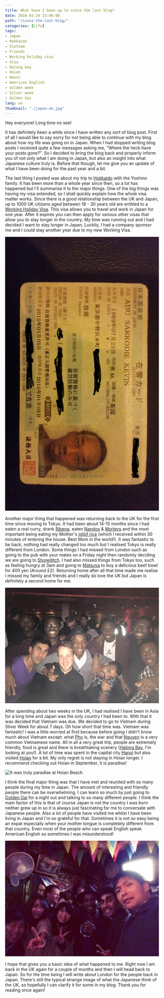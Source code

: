 ```yaml
---
title: What have I been up to since the last blog?
date: 2016-01-24 23:06:08
path: "/since-the-last-blog/"
categories: [Life]
tags:
- Japan
- Hokkaido
- Vietnam
- Friends
- Working holiday visa
- Visa
- Halong bay
- Hoian
- Hanoi
- American English
- Golden week
- Silver week
- Golden Gai
lang: en
thumbnail: "./japan-uk.jpg"
---
```


Hey everyone! Long time no see!

It has definitely been a while since I have written any sort of blog post. First of all I would like to say sorry for not being able to continue with my blog about how my life was going on in Japan. When I had stopped writing blog posts I received quite a few messages asking me, "Where the heck have your posts gone?". So I decided to bring the blog back and properly inform you of not only what I am doing in Japan, but also an insight into what Japanese culture truly is. Before that though, let me give you an update of what I have been doing for the past year and a bit.
<!-- more -->

The last thing I posted was about my trip to [Hokkaido](https://en.wikipedia.org/wiki/Hokkaido) with the Yoshino family. It has been more than a whole year since then, so a lot has happened but I'll summarise it to the major things. One of the big things was having my visa extended, so I shall quickly explain how the whole visa matter works. Since there is a good relationship between the UK and Japan, up to 1000 UK citizens aged between 18 - 30 years old are entitled to a [Working Holiday Visa](http://www.uk.emb-japan.go.jp/en/visa/working-holiday.html). This visa allows you to travel and work in Japan for one year. After it expires you can then apply for various other visas that allow you to stay longer in the country. My time was running out and I had decided I want to stay longer in Japan. Luckily, I had a company sponsor me and I could stay another year due to my new Working Visa.

![This is my residence card which I had used as ID in Japan](./zairyuu-card.jpg)

Another major thing that happened was returning back to the UK for the first time since moving to Tokyo. It had been about 14-15 months since I had eaten a real curry, drank [Ribena](https://en.wikipedia.org/wiki/Ribena), eaten [Nandos](http://www.nandos.co.uk/) & [Morleys](http://www.morleyschicken.com/index.html) and the most important being eating my Mother's [jollof rice](http://www.jamieoliver.com/news-and-features/features/jamie-oliver-jollof-rice-recipe/) (which I received within 30 minutes of entering the house. Best Mom in the world!). It was fantastic to be back, nothing had really changed too much but I realised Tokyo is really different from London. Some things I had missed from London such as going to the pub with your mates on a Friday night then randomly deciding we are going to [Shoreditch](http://www.timeout.com/london/bars-pubs/shoreditch-bars). I had also missed things from Tokyo too, such as feeling hungry at 3am and going to [Matsuya](http://www.matsuyafoods.co.jp/english/menu/) to buy a delicious beef bowl for 400 yen (Around £2). Returning home after all that time made me realise I missed my family and friends and I really do love the UK but Japan is definitely a second home for me.

![What a Saturday night out in London can look like with the mates](./golden-week-london-with-mates.jpg)

After spending about two weeks in the UK, I had realised I have been in Asia for a long time and Japan was the only country I had been to. With that it was decided that Vietnam was due. We decided to go to Vietnam during Silver Week for about 7 days. Oh how short that time was. Vietnam was fantastic! I was a little worried at first because before going I didn't know much about Vietnam except: what [Pho](http://www.bbc.co.uk/food/0/24288422) is,  the war and that [Nguyen](https://en.wikipedia.org/wiki/Nguyen) is a very common Vietnamese name. All in all a very great trip, people are extremely friendly, food is great and there is breathtaking scenery ([Halong Bay](http://www.lonelyplanet.com/vietnam/northeast-vietnam/halong-bay), I'm looking at you!). A lot of time was spent in the capital city [Hanoi](http://www.lonelyplanet.com/vietnam/hanoi) but also visited [Hoian](http://www.tripadvisor.co.uk/Tourism-g298082-Hoi_An_Quang_Nam_Province-Vacations.html) for a bit. My only regret is not staying in Hoian longer. I recommend checking out Hoian in September, it is paradise!

![It was truly paradise at Hoian Beach](./hoian-beach.JPG)

I think the final major thing was that I have met and reunited with so many people during my time in Japan. The amount of interesting and friendly people there can be overwhelming. I can learn so much by just going to [Golden Gai](http://www.unmissabletokyo.com/golden-gai) for a night out and talking to so many different people. I think the main factor of this is that of course Japan is not the country I was born neither grew up in so it is always just fascinating for me to conversate with Japanese people. Also a lot of people have visited me whilst I have been living in Japan and I'm so grateful for that. Sometimes it is not so easy being an expat especially when your mother tongue is completely different from that country. Even most of the people who can speak English speak American English so sometimes I was misunderstood!

![Standard Golden Gai Friday night!](./golden-gai-asaf.jpg)

I hope that gives you a basic idea of what happened to me. Right now I am back in the UK again for a couple of months and then I will head back to Japan. So for the time being I will write about London for the people back in Japan. There's still the typical strange image of what the Japanese think of the UK, so hopefully I can clarify it for some in my blog. Thank you for reading once again!